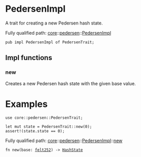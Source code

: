 # PedersenImpl

A trait for creating a new Pedersen hash state.

Fully qualified path: [core](./core.md)::[pedersen](./core-pedersen.md)::[PedersenImpl](./core-pedersen-PedersenImpl.md)

<pre><code class="language-cairo">pub impl PedersenImpl of PedersenTrait;</code></pre>

## Impl functions

### new

Creates a new Pedersen hash state with the given base value.
# Examples

```cairo
use core::pedersen::PedersenTrait;

let mut state = PedersenTrait::new(0);
assert!(state.state == 0);
```

Fully qualified path: [core](./core.md)::[pedersen](./core-pedersen.md)::[PedersenImpl](./core-pedersen-PedersenImpl.md)::[new](./core-pedersen-PedersenImpl.md#new)

<pre><code class="language-cairo">fn new(base: <a href="core-felt252.html">felt252</a>) -&gt; <a href="core-pedersen-HashState.html">HashState</a></code></pre>


